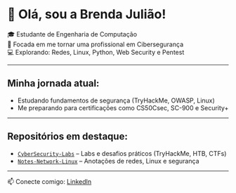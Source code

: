 # 👋 Olá, sou a Brenda Julião!

🎓 Estudante de Engenharia de Computação  
🔐 Focada em me tornar uma profissional em Cibersegurança  
💻 Explorando: Redes, Linux, Python, Web Security e Pentest  

---

## Minha jornada atual:
- Estudando fundamentos de segurança (TryHackMe, OWASP, Linux)
- Me preparando para certificações como CS50Csec, SC-900 e Security+

---

## Repositórios em destaque:
- [`CyberSecurity-Labs`](https://github.com/brendajuliao/CyberSecurity-Labs) – Labs e desafios práticos (TryHackMe, HTB, CTFs)
- [`Notes-Network-Linux`](https://github.com/brendajuliao/Notes-Network-Linux) – Anotações de redes, Linux e segurança

---

📫 Conecte comigo: [LinkedIn]([https://linkedin.com/in/seu-usuario](https://www.linkedin.com/in/brenda-juliao-dos-santos-030b51204?utm_source=share&utm_campaign=share_via&utm_content=profile&utm_medium=ios_app)](https://www.linkedin.com/in/brenda-juliao-dos-santos-030b51204/))

<!--
**brendajuliao/brendajuliao** is a ✨ _special_ ✨ repository because its `README.md` (this file) appears on your GitHub profile.

Here are some ideas to get you started:

- 🔭 I’m currently working on ...
- 🌱 I’m currently learning ...
- 👯 I’m looking to collaborate on ...
- 🤔 I’m looking for help with ...
- 💬 Ask me about ...
- 📫 How to reach me: ...
- 😄 Pronouns: ...
- ⚡ Fun fact: ...
-->
